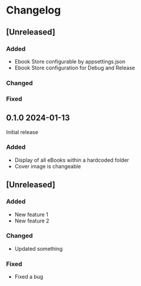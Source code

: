 # Changelog

## [Unreleased]

### Added
- Ebook Store configurable by appsettings.json
- Ebook Store configuration for Debug and Release

### Changed

### Fixed

## 0.1.0 2024-01-13

Initial release

### Added
- Display of all eBooks within a hardcoded folder
- Cover image is changeable

## [Unreleased]

### Added
- New feature 1
- New feature 2

### Changed
- Updated something

### Fixed
- Fixed a bug